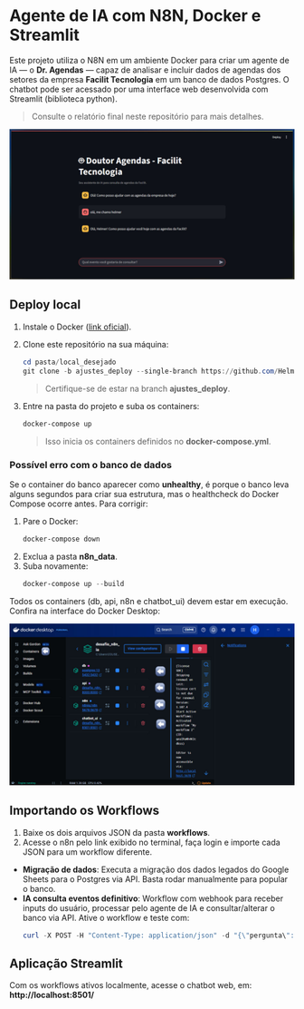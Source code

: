 
# Agente de IA com N8N, Docker e Streamlit

Este projeto utiliza o N8N em um ambiente Docker para criar um agente de IA — o **Dr. Agendas** — capaz de analisar e incluir dados de agendas dos setores da empresa **Facilit Tecnologia** em um banco de dados Postgres. O chatbot pode ser acessado por uma interface web desenvolvida com Streamlit (biblioteca python).

> Consulte o relatório final neste repositório para mais detalhes.

![Exemplo do Dr. Agendas em funcionamento](img/image.jpeg)

## Deploy local

1. Instale o Docker ([link oficial](https://www.docker.com/get-started/)).
2. Clone este repositório na sua máquina:
    ```powershell
    cd pasta/local_desejado
    git clone -b ajustes_deploy --single-branch https://github.com/Helmelhor/desafio_n8n_ia.git
    ```
    > Certifique-se de estar na branch **ajustes_deploy**.

3. Entre na pasta do projeto e suba os containers:
    ```powershell
    docker-compose up
    ```
    > Isso inicia os containers definidos no **docker-compose.yml**.

### Possível erro com o banco de dados

Se o container do banco aparecer como **unhealthy**, é porque o banco leva alguns segundos para criar sua estrutura, mas o healthcheck do Docker Compose ocorre antes. Para corrigir:

1. Pare o Docker:
    ```powershell
    docker-compose down
    ```
2. Exclua a pasta **n8n_data**.
3. Suba novamente:
    ```powershell
    docker-compose up --build
    ```

Todos os containers (db, api, n8n e chatbot_ui) devem estar em execução. Confira na interface do Docker Desktop:

![Exemplo docker desktop](img/docker_desktop.jpeg)

## Importando os Workflows

1. Baixe os dois arquivos JSON da pasta **workflows**.
2. Acesse o n8n pelo link exibido no terminal, faça login e importe cada JSON para um workflow diferente.

- **Migração de dados**: Executa a migração dos dados legados do Google Sheets para o Postgres via API. Basta rodar manualmente para popular o banco.
- **IA consulta eventos definitivo**: Workflow com webhook para receber inputs do usuário, processar pelo agente de IA e consultar/alterar o banco via API. Ative o workflow e teste com:
    ```powershell
    curl -X POST -H "Content-Type: application/json" -d "{\"pergunta\": \"crie um evento chamado do Rh 'confra fim de ano na data de 15/12/2025''\"}" http://localhost:5678/webhook-test/3abb36e0-3571-490f-8208-46b31b5c976b
    ```

## Aplicação Streamlit

Com os workflows ativos localmente, acesse o chatbot web, em:  
**http://localhost:8501/**
